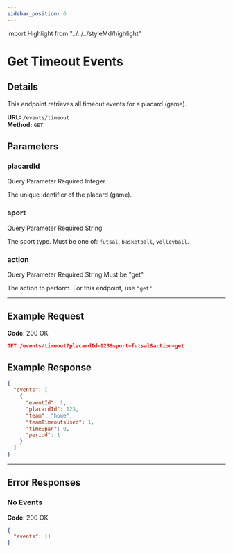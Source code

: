 ```yaml
---
sidebar_position: 6
---
```

import Highlight from "../../../styleMd/highlight"

# Get Timeout Events

## Details

This endpoint retrieves all timeout events for a placard (game).

**URL:** `/events/timeout`  
**Method:** `GET`  

## Parameters

### placardId
<Highlight level="info">Query Parameter</Highlight>
<Highlight level="danger">Required</Highlight>
<Highlight level="note">Integer</Highlight>

The unique identifier of the placard (game).

### sport
<Highlight level="info">Query Parameter</Highlight>
<Highlight level="danger">Required</Highlight>
<Highlight level="note">String</Highlight>

The sport type. Must be one of: `futsal`, `basketball`, `volleyball`.

### action
<Highlight level="info">Query Parameter</Highlight>
<Highlight level="danger">Required</Highlight>
<Highlight level="note">String</Highlight>
<Highlight level="caution" inline>Must be "get"</Highlight>

The action to perform. For this endpoint, use `"get"`.

---

## Example Request

**Code**: <Highlight level="success" inline>200 OK</Highlight>

```json
GET /events/timeout?placardId=123&sport=futsal&action=get
```

## Example Response

```json
{
  "events": [
    {
      "eventId": 1,
      "placardId": 123,
      "team": "home",
      "teamTimeoutsUsed": 1,
      "timeSpan": 0,
      "period": 1
    }
  ]
}
```

---

## Error Responses

### No Events

**Code**: <Highlight level="success" inline>200 OK</Highlight>

```json
{
  "events": []
}
```